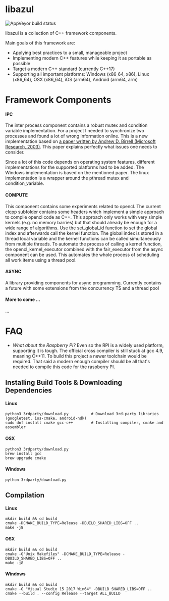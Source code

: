 # libazul

![AppVeyor build status](https://ci.appveyor.com/api/projects/status/github/MichaelE1000/libazul?branch=master&svg=true "AppVeyor Build Status")

libazul is a collection of C++ framework components.

Main goals of this framework are: 
* Applying best practices to a small, manageable project
* Implementing modern C++ features while keeping it as portable as possible
* Target a modern C++ standard (currently C++17)
* Supporting all important platforms: Windows (x86_64, x86), Linux (x86_64), OSX (x86_64), iOS (arm64), Android (arm64, arm)

# Framework Components

#### IPC

The inter process component contains a robust mutex and condition variable implementation. For a project I needed to synchronize two processes and found a lot of wrong information online. This is a new implementation based on [a paper written by Andrew D. Birrell (Microsoft Research, 2003)](http://birrell.org/andrew/papers/ImplementingCVs.pdf). This paper explains perfectly what issues one needs to consider.

Since a lot of this code depends on operating system features, different implementations for the supported platforms had to be added. The Windows implementation is based on the mentioned paper. The linux implementation is a wrapper around the pthread mutex and condition_variable.

#### COMPUTE

This component contains some experiments related to opencl. The current clcpp subfolder contains some headers which implement a simple approach to compile opencl code as C++. This approach only works with very simple kernels (e.g. no memory barries) but that should already be enough for a wide range of algorithms. Use the set_global_id function to set the global index and afterwards call the kernel function. The global index is stored in a thread local variable and the kernel functions can be called simultaneously from multiple threads. To automate the process of calling a kernel function, the opencl_kernel_executor combined with the fair_executor from the async component can be used. This automates the whole process of scheduling all work items using a thread pool.

#### ASYNC

A library providing components for async programming. Currently contains a future with some extensions from the concurrency TS and a thread pool

#### More to come ...

...

# FAQ

* *What about the Raspberry PI?* Even so the RPI is a widely used platform, supporting it is tough. The official cross compiler is still stuck at gcc 4.9, meaning C++11. To build this project a newer toolchain would be required. That said a modern enough compiler should be all that's needed to compile this code for the raspberry PI.

## Installing Build Tools & Downloading Dependencies

#### Linux
   
    python3 3rdparty/download.py          # Download 3rd-party libraries (googletest, ios-cmake, android-ndk)
    sudo dnf install cmake gcc-c++        # Installing compiler, cmake and assembler

#### OSX

    python3 3rdparty/download.py
    brew install gcc
    brew upgrade cmake

#### Windows

    python 3rdparty/download.py

## Compilation

#### Linux

    mkdir build && cd build
    cmake -DCMAKE_BUILD_TYPE=Release -DBUILD_SHARED_LIBS=OFF ..
    make -j8

#### OSX

    mkdir build && cd build
    cmake -G"Unix Makefiles" -DCMAKE_BUILD_TYPE=Release -DBUILD_SHARED_LIBS=OFF ..
    make -j8

#### Windows

    mkdir build && cd build
    cmake -G "Visual Studio 15 2017 Win64" -DBUILD_SHARED_LIBS=OFF ..
    cmake --build . --config Release --target ALL_BUILD
